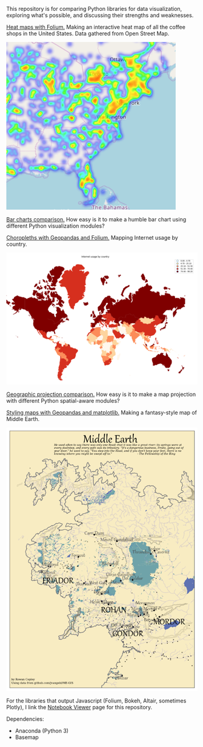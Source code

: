This repository is for comparing Python libraries for data visualization, exploring what's possible, and discussing their strengths and weaknesses.

[Heat maps with Folium.](http://nbviewer.jupyter.org/github/dovinmu/python-viz-notebooks/blob/master/heatmaps_folium.ipynb) Making an interactive heat map of all the coffee shops in the United States. Data gathered from Open Street Map.

![Heat map of the United States coffee shops](data/coffeeshops_heatmap_folium_cropped.png)

[Bar charts comparison.](https://github.com/dovinmu/python-viz-notebooks/blob/master/bar_charts.ipynb) How easy is it to make a humble bar chart using different Python visualization modules?

[Choropleths with Geopandas and Folium.](http://nbviewer.jupyter.org/github/dovinmu/python-viz-notebooks/blob/master/choropleths.ipynb) Mapping Internet usage by country.

![Choropleth of Internet usage by country](data/internet_choropleth_geopandas_cropped.png)

[Geographic projection comparison.](http://nbviewer.jupyter.org/github/dovinmu/python-viz-notebooks/blob/master/map_projections.ipynb) How easy is it to make a map projection with different Python spatial-aware modules?

[Styling maps with Geopandas and matplotlib.](https://github.com/dovinmu/python-viz-notebooks/blob/master/stylized_fantasy_maps.ipynb) Making a fantasy-style map of Middle Earth.

![Middle Earth map](images/middle_earth.png)

For the libraries that output Javascript (Folium, Bokeh, Altair, sometimes Plotly), I link the [Notebook Viewer](http://nbviewer.jupyter.org/github/dovinmu/python-viz-notebooks/tree/master/) page for this repository.

Dependencies:
* Anaconda (Python 3)
* Basemap
